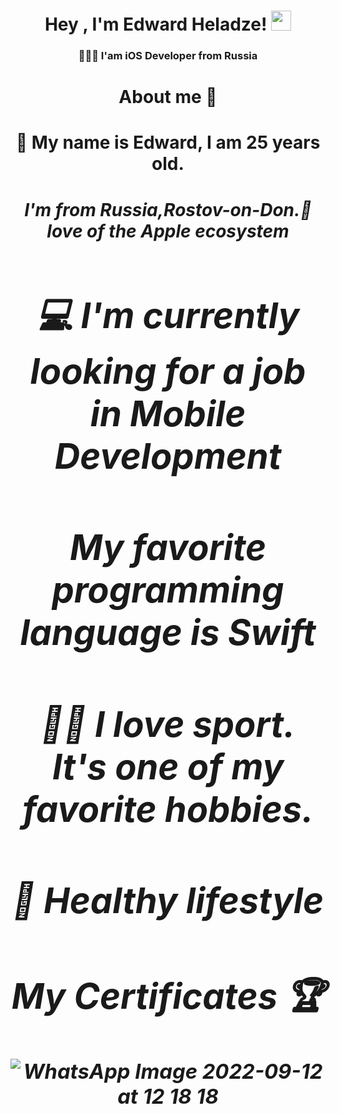 <h1 align="center">Hey 
, I'm Edward Heladze!<a href="https://snipp.ru/handbk/emoji target="_blank""></a> 
<img src="https://github.com/blackcater/blackcater/raw/main/images/Hi.gif" height="32"/></h1>
<h3 align="center"> 👨🏻‍💻 I'am iOS Developer from Russia </h3>
<h1 align="center">About me 💬
<h1 align="center"> 
<h1 align="center"> 🚀  My name is Edward, I am 25 years old. 
<h1 align="center"> <I have been doing programming for about two months, trying out different technologies, in particular in iOS.
<h1 align="center"> I'm from Russia,Rostov-on-Don.🍏love of the Apple ecosystem
<h1 align="center"> 💻 I'm currently looking for a job in Mobile Development
 <h1 align="center"> My favorite programming language is Swift
 <h1 align="center">  🏋️‍♀️	I love sport. It's one of my favorite hobbies.
 <h1 align="center">  🥑	Healthy lifestyle</h3>


<h1 align="center">My Certificates 🏆</a>
<h3 align="center
           
![WhatsApp Image 2022-09-12 at 12 18 22](https://user-images.githubusercontent.com/94724654/189617975-70c5a008-e958-411a-895e-56bd99b3c450.jpeg)
![WhatsApp Image 2022-09-12 at 12 18 18](https://user-images.githubusercontent.com/94724654/189618000-f9458549-b5ab-4129-b993-6fe98186b366.jpeg)
